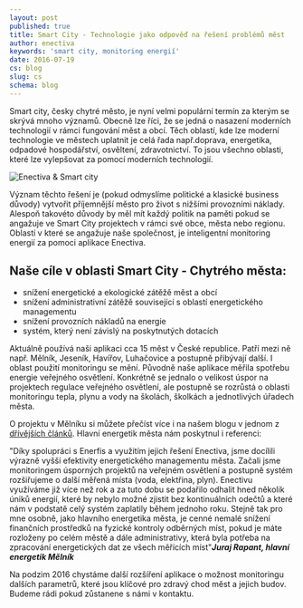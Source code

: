 ```yaml
---
layout: post
published: true
title: Smart City - Technologie jako odpověď na řešení problémů měst 
author: enectiva
keywords: 'smart city, monitoring energií'
date: 2016-07-19
cs: blog
slug: cs
schema: blog
---
```


Smart city, česky chytré město, je nyní velmi populární termín za kterým se skrývá mnoho významů. Obecně lze říci, že se jedná o nasazení moderních technologií v rámci fungování měst a obcí. Těch oblastí, kde lze moderní technologie ve městech uplatnit je celá řada např.doprava, energetika, odpadové hospodářství, osvěltení, zdravotnictví. To jsou všechno oblasti, které lze vylepšovat za pomocí moderních technologií.

<img src="/img/blog/enectiva_smart_city.jpg" alt="Enectiva & Smart city" class="center">


Význam těchto řešení je (pokud odmyslíme politické a klasické business důvody) vytvořit příjemnější město pro život s nižšími provozními náklady. Alespoň takovéto důvody by měl mít každý politik na paměti pokud se angažuje ve Smart City projektech v rámci své obce, města nebo regionu. Oblastí v které se angažuje naše společnost, je inteligentní monitoring energií za pomoci aplikace Enectiva.

## Naše cíle v oblasti Smart City - Chytrého města:

- snížení energetické a ekologické zátěžě měst a obcí
- snížení administrativní zátěžě související s oblastí energetického managementu
- snížení provozních nákladů na energie
- systém, který není závislý na poskytnutých dotacích

Aktuálně používá naši aplikaci cca 15 měst v České republice. Patří mezi ně např. Mělník, Jeseník, Havířov, Luhačovice a postupně přibývají další. I oblast použití monitoringu se mění. Původně naše aplikace měřila spotřebu energie veřejného osvětlení. Konkrétně se jednalo o velikost úspor na projektech regulace veřejného osvětlení, ale postupně se rozrůstá o oblasti monitoringu tepla, plynu a vody na školách, školkách a jednotlivých úřadech města.

O projektu v Mělníku si můžete přečíst více i na našem blogu v jednom z [dřívějších článků](http://www.enectiva.cz/cs/blog/2015/10/smart-city-po-cesku/). Hlavní energetik města nám poskytnul i referenci:

"Díky spolupráci s Enerfis a využitím jejich řešení Enectiva, jsme docílili výrazně vyšší efektivity energetického managementu města. Začali jsme monitoringem úsporných projektů na veřejném osvětlení a postupně systém rozšiřujeme o další měřená místa (voda, elektřina, plyn). Enectivu využíváme již více než rok a za tuto dobu se podařilo odhalit hned několik úniků energií, které by nebylo možné zjistit bez kontinuálních odečtů a které nám v podstatě celý systém zaplatily během jednoho roku. Stejně tak pro mne osobně, jako hlavního energetika města, je cenné nemalé snížení finančních prostředků na fyzické kontroly odběrných míst, pokud je máte rozloženy po celém městě a dále administrativy, která byla potřeba na zpracování energetických dat ze všech měřících míst"***Juraj Rapant, hlavní energetik Mělník***

Na podzim 2016 chystáme další rozšíření aplikace o možnost monitoringu dalších parametrů, které jsou klíčové pro zdravý chod měst a jejich budov. Budeme rádi pokud zůstanene s námi v kontaktu.
